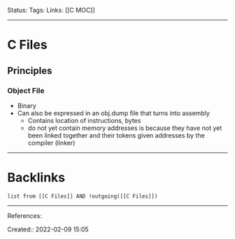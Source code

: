 Status: 
Tags: 
Links: [[C MOC]]
___
# C Files
## Principles
### Object File
- Binary
- Can also be expressed in an obj.dump file that turns into assembly
	- Contains location of instructions, bytes
	- do not yet contain memory addresses is because they have not yet been linked together and their tokens given addresses by the compiler (linker)
___
# Backlinks
```dataview
list from [[C Files]] AND !outgoing([[C Files]])
```
___
References:

Created:: 2022-02-09 15:05
